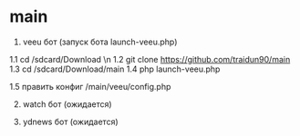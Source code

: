 # main

1. veeu бот (запуск бота launch-veeu.php)

 1.1 cd /sdcard/Download \n
 1.2 git clone https://github.com/traidun90/main
 1.3 cd /sdcard/Download/main
 1.4 php launch-veeu.php

1.5 править конфиг /main/veeu/config.php

2. watch бот (ожидается)

3. ydnews бот (ожидается)